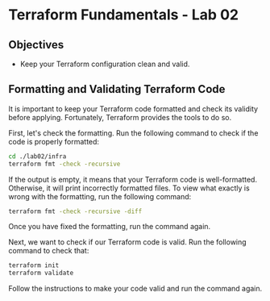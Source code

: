 # Terraform Fundamentals - Lab 02

## Objectives

- Keep your Terraform configuration clean and valid.

## Formatting and Validating Terraform Code

It is important to keep your Terraform code formatted and check its validity before applying. Fortunately, Terraform provides the tools to do so.

First, let's check the formatting. Run the following command to check if the code is properly formatted:

```bash
cd ./lab02/infra
terraform fmt -check -recursive
```

If the output is empty, it means that your Terraform code is well-formatted. Otherwise, it will print incorrectly formatted files.
To view what exactly is wrong with the formatting, run the following command:

```bash
terraform fmt -check -recursive -diff
```

Once you have fixed the formatting, run the command again.

Next, we want to check if our Terraform code is valid. Run the following command to check that:

```bash
terraform init
terraform validate
```

Follow the instructions to make your code valid and run the command again.
